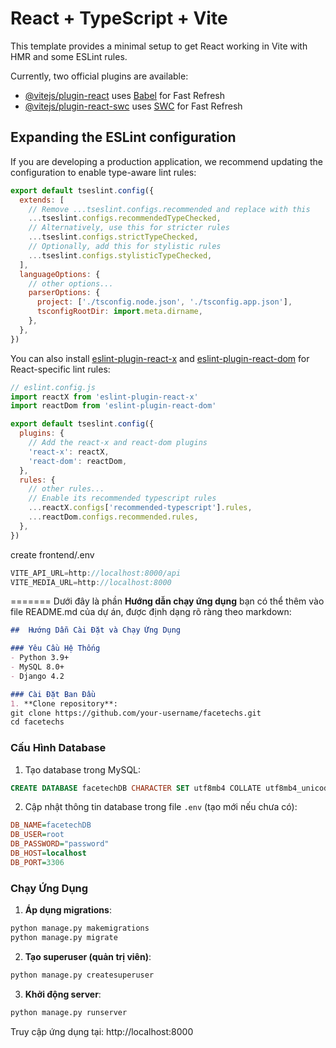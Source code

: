 # React + TypeScript + Vite

This template provides a minimal setup to get React working in Vite with HMR and some ESLint rules.

Currently, two official plugins are available:

- [@vitejs/plugin-react](https://github.com/vitejs/vite-plugin-react/blob/main/packages/plugin-react/README.md) uses [Babel](https://babeljs.io/) for Fast Refresh
- [@vitejs/plugin-react-swc](https://github.com/vitejs/vite-plugin-react-swc) uses [SWC](https://swc.rs/) for Fast Refresh

## Expanding the ESLint configuration

If you are developing a production application, we recommend updating the configuration to enable type-aware lint rules:

```js
export default tseslint.config({
  extends: [
    // Remove ...tseslint.configs.recommended and replace with this
    ...tseslint.configs.recommendedTypeChecked,
    // Alternatively, use this for stricter rules
    ...tseslint.configs.strictTypeChecked,
    // Optionally, add this for stylistic rules
    ...tseslint.configs.stylisticTypeChecked,
  ],
  languageOptions: {
    // other options...
    parserOptions: {
      project: ['./tsconfig.node.json', './tsconfig.app.json'],
      tsconfigRootDir: import.meta.dirname,
    },
  },
})
```

You can also install [eslint-plugin-react-x](https://github.com/Rel1cx/eslint-react/tree/main/packages/plugins/eslint-plugin-react-x) and [eslint-plugin-react-dom](https://github.com/Rel1cx/eslint-react/tree/main/packages/plugins/eslint-plugin-react-dom) for React-specific lint rules:

```js
// eslint.config.js
import reactX from 'eslint-plugin-react-x'
import reactDom from 'eslint-plugin-react-dom'

export default tseslint.config({
  plugins: {
    // Add the react-x and react-dom plugins
    'react-x': reactX,
    'react-dom': reactDom,
  },
  rules: {
    // other rules...
    // Enable its recommended typescript rules
    ...reactX.configs['recommended-typescript'].rules,
    ...reactDom.configs.recommended.rules,
  },
})
```
create frontend/.env
```js
VITE_API_URL=http://localhost:8000/api
VITE_MEDIA_URL=http://localhost:8000
```
=======
Dưới đây là phần **Hướng dẫn chạy ứng dụng** bạn có thể thêm vào file README.md của dự án, được định dạng rõ ràng theo markdown:

```markdown
##  Hướng Dẫn Cài Đặt và Chạy Ứng Dụng

### Yêu Cầu Hệ Thống
- Python 3.9+
- MySQL 8.0+
- Django 4.2

### Cài Đặt Ban Đầu
1. **Clone repository**:
git clone https://github.com/your-username/facetechs.git
cd facetechs
```


### Cấu Hình Database
1. Tạo database trong MySQL:
```sql
CREATE DATABASE facetechDB CHARACTER SET utf8mb4 COLLATE utf8mb4_unicode_ci;
```

2. Cập nhật thông tin database trong file `.env` (tạo mới nếu chưa có):
```ini
DB_NAME=facetechDB
DB_USER=root
DB_PASSWORD="password"
DB_HOST=localhost
DB_PORT=3306
```

### Chạy Ứng Dụng
1. **Áp dụng migrations**:
```bash
python manage.py makemigrations
python manage.py migrate
```

2. **Tạo superuser (quản trị viên)**:
```bash
python manage.py createsuperuser
```

3. **Khởi động server**:
```bash
python manage.py runserver
```

Truy cập ứng dụng tại: http://localhost:8000


